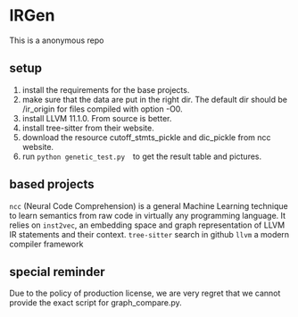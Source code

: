 # IRGen
This is a anonymous repo 



## setup

1. install the requirements for the base projects.
2. make sure that the data are put in the right dir. The default dir should be /ir_origin for files compiled with option -O0.
3. install LLVM 11.1.0. From source is better.
4. install tree-sitter from their website.
5. download the resource cutoff_stmts_pickle and dic_pickle from ncc website.
6. run ```python genetic_test.py  ```to get the result table and pictures.


## based projects


```ncc``` (Neural Code Comprehension) is a general Machine Learning technique to learn semantics from raw code in virtually any programming language. It relies on ```inst2vec```, an embedding space and graph representation of LLVM IR statements and their context. 
```tree-sitter``` search in github
```llvm```   a modern compiler framework

## special reminder

Due to the policy of production license, we are very regret that we cannot provide the exact script for graph_compare.py. 
